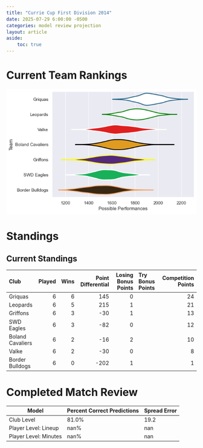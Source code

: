 ```yaml
---  
title: "Currie Cup First Division 2014"  
date: 2025-07-29 6:00:00 -0500  
categories: model review projection  
layout: article  
aside:  
    toc: true  
---
```

# Current Team Rankings


![Club Rankings](plots/rankings_Currie_Cup_First_Division_2014.png)
# Standings

## Current Standings


| Club             |   Played |   Wins |   Point Differential |   Losing Bonus Points | Try Bonus Points   |   Competition Points |
|:-----------------|---------:|-------:|---------------------:|----------------------:|:-------------------|---------------------:|
| Griquas          |        6 |      6 |                  145 |                     0 |                    |                   24 |
| Leopards         |        6 |      5 |                  215 |                     1 |                    |                   21 |
| Griffons         |        6 |      3 |                  -30 |                     1 |                    |                   13 |
| SWD Eagles       |        6 |      3 |                  -82 |                     0 |                    |                   12 |
| Boland Cavaliers |        6 |      2 |                  -16 |                     2 |                    |                   10 |
| Valke            |        6 |      2 |                  -30 |                     0 |                    |                    8 |
| Border Bulldogs  |        6 |      0 |                 -202 |                     1 |                    |                    1 |



# Completed Match Review


| Model | Percent Correct Predictions | Spread Error |
| ------ | ------ | ------ |
| Club Level | 81.0% | 19.2 |
| Player Level: Lineup | nan% | nan |
| Player Level: Minutes | nan% | nan |


